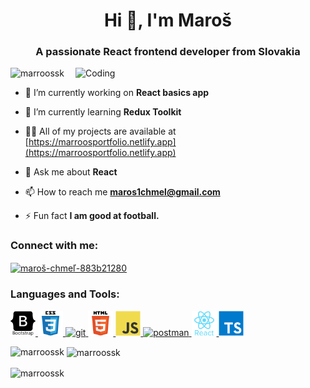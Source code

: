 

<h1 align="center">Hi 👋, I'm Maroš</h1>
<h3 align="center">A passionate React frontend developer from Slovakia</h3>
<img align="right" alt="Coding" width="400" src="https://img.freepik.com/free-vector/coding-concept-illustration_114360-1155.jpg?w=740&t=st=1687978428~exp=1687979028~hmac=5bb58afbd17460c2543db8860b842955376bd09faaac4e31aacc607d6d6ffcc1">

<p align="left"> <img src="https://komarev.com/ghpvc/?username=marroossk&label=Profile%20views&color=0e75b6&style=flat" alt="marroossk" /> </p>

- 🔭 I’m currently working on **React basics app**

- 🌱 I’m currently learning **Redux Toolkit**

- 👨‍💻 All of my projects are available at [https://marroosportfolio.netlify.app](https://marroosportfolio.netlify.app)

- 💬 Ask me about **React**

- 📫 How to reach me **maros1chmel@gmail.com**

- ⚡ Fun fact **I am good at football.**

<h3 align="left">Connect with me:</h3>
<p align="left">
<a href="https://linkedin.com/in/maroš-chmeľ-883b21280" target="blank"><img align="center" src="https://raw.githubusercontent.com/rahuldkjain/github-profile-readme-generator/master/src/images/icons/Social/linked-in-alt.svg" alt="maroš-chmeľ-883b21280" height="30" width="40" /></a>
</p>

<h3 align="left">Languages and Tools:</h3>
<p align="left"> <a href="https://getbootstrap.com" target="_blank" rel="noreferrer"> <img src="https://raw.githubusercontent.com/devicons/devicon/master/icons/bootstrap/bootstrap-plain-wordmark.svg" alt="bootstrap" width="40" height="40"/> </a> <a href="https://www.w3schools.com/css/" target="_blank" rel="noreferrer"> <img src="https://raw.githubusercontent.com/devicons/devicon/master/icons/css3/css3-original-wordmark.svg" alt="css3" width="40" height="40"/> </a> <a href="https://git-scm.com/" target="_blank" rel="noreferrer"> <img src="https://www.vectorlogo.zone/logos/git-scm/git-scm-icon.svg" alt="git" width="40" height="40"/> </a> <a href="https://www.w3.org/html/" target="_blank" rel="noreferrer"> <img src="https://raw.githubusercontent.com/devicons/devicon/master/icons/html5/html5-original-wordmark.svg" alt="html5" width="40" height="40"/> </a> <a href="https://developer.mozilla.org/en-US/docs/Web/JavaScript" target="_blank" rel="noreferrer"> <img src="https://raw.githubusercontent.com/devicons/devicon/master/icons/javascript/javascript-original.svg" alt="javascript" width="40" height="40"/> </a>  <a href="https://postman.com" target="_blank" rel="noreferrer"> <img src="https://www.vectorlogo.zone/logos/getpostman/getpostman-icon.svg" alt="postman" width="40" height="40"/> </a> <a href="https://reactjs.org/" target="_blank" rel="noreferrer"> <img src="https://raw.githubusercontent.com/devicons/devicon/master/icons/react/react-original-wordmark.svg" alt="react" width="40" height="40"/> </a> <a href="https://www.typescriptlang.org/" target="_blank" rel="noreferrer"> <img src="https://raw.githubusercontent.com/devicons/devicon/master/icons/typescript/typescript-original.svg" alt="typescript" width="40" height="40"/> </a> </p>

<p><img align="left" src="https://github-readme-stats.vercel.app/api/top-langs?username=marroossk&show_icons=true&locale=en&layout=compact" alt="marroossk" /></p>

<p>&nbsp;<img align="center" src="https://github-readme-stats.vercel.app/api?username=marroossk&show_icons=true&locale=en" alt="marroossk" /></p>

<p><img align="center" src="https://github-readme-streak-stats.herokuapp.com/?user=marroossk&" alt="marroossk" /></p>
